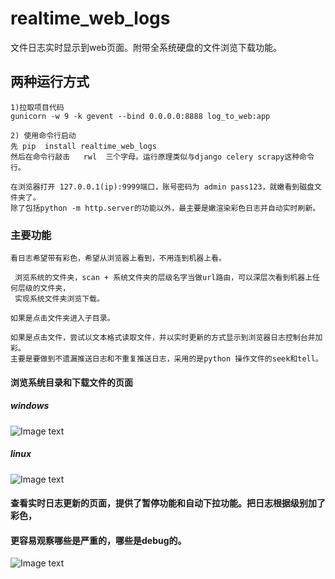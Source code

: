 # realtime_web_logs
文件日志实时显示到web页面。附带全系统硬盘的文件浏览下载功能。

## 两种运行方式
```
1)拉取项目代码 
gunicorn -w 9 -k gevent --bind 0.0.0.0:8888 log_to_web:app

2) 使用命令行启动
先 pip  install realtime_web_logs
然后在命令行敲击   rwl  三个字母。运行原理类似与django celery scrapy这种命令行。

在浏览器打开 127.0.0.1(ip):9999端口，账号密码为 admin pass123，就嫩看到磁盘文件夹了。
除了包括python -m http.server的功能以外，最主要是嫩渲染彩色日志并自动实时刷新。

```

### 主要功能
~~~
看日志希望带有彩色，希望从浏览器上看到，不用连到机器上看。

 浏览系统的文件夹，scan + 系统文件夹的层级名字当做url路由，可以深层次看到机器上任何层级的文件夹，
 实现系统文件夹浏览下载。

如果是点击文件夹进入子目录。

如果是点击文件，尝试以文本格式读取文件，并以实时更新的方式显示到浏览器日志控制台并加彩。 
主要是要做到不遗漏推送日志和不重复推送日志，采用的是python 操作文件的seek和tell。

 ~~~ 

#### 浏览系统目录和下载文件的页面

##### windows

![Image text](https://i.niupic.com/images/2019/08/11/_118.png)

##### linux

![Image text](https://i.niupic.com/images/2020/07/01/8lFj.png)

#### 查看实时日志更新的页面，提供了暂停功能和自动下拉功能。把日志根据级别加了彩色，
#### 更容易观察哪些是严重的，哪些是debug的。
![Image text](https://i.niupic.com/images/2019/08/11/_119.png)

